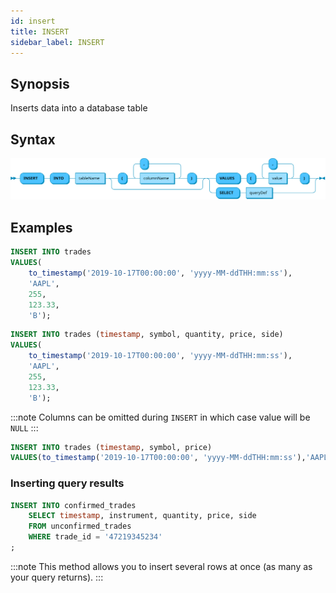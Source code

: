 ```yaml
---
id: insert
title: INSERT 
sidebar_label: INSERT
---
```


## Synopsis
 
Inserts data into a database table

## Syntax

![insert data](/static/img/insert-into-table.svg)

## Examples


```sql title="Inserting all columns"
INSERT INTO trades 
VALUES(
    to_timestamp('2019-10-17T00:00:00', 'yyyy-MM-ddTHH:mm:ss'),
    'AAPL',
    255,
    123.33,
    'B');
```


```sql title="Specifying schema"
INSERT INTO trades (timestamp, symbol, quantity, price, side) 
VALUES(
    to_timestamp('2019-10-17T00:00:00', 'yyyy-MM-ddTHH:mm:ss'),
    'AAPL',
    255,
    123.33,
    'B');
```

:::note
Columns can be omitted during `INSERT` in which case value will be `NULL`
:::

```sql title="Inserting only specific columns"
INSERT INTO trades (timestamp, symbol, price) 
VALUES(to_timestamp('2019-10-17T00:00:00', 'yyyy-MM-ddTHH:mm:ss'),'AAPL','B');
```

### Inserting query results
```sql title="Insert as select"
INSERT INTO confirmed_trades 
    SELECT timestamp, instrument, quantity, price, side
    FROM unconfirmed_trades
    WHERE trade_id = '47219345234'
;
```

:::note
This method allows you to insert several rows at once (as many as your query returns).
:::